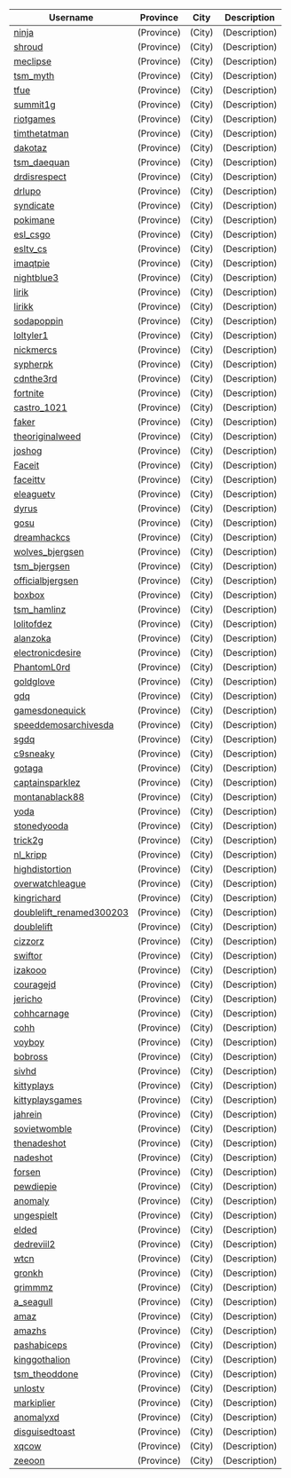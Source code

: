 | Username | Province | City | Description |
|----------|----------|------|-------------|
| [ninja](https://twitch.tv/ninja) | (Province) | (City) | (Description) |
| [shroud](https://twitch.tv/shroud) | (Province) | (City) | (Description) |
| [meclipse](https://twitch.tv/meclipse) | (Province) | (City) | (Description) |
| [tsm_myth](https://twitch.tv/tsm_myth) | (Province) | (City) | (Description) |
| [tfue](https://twitch.tv/tfue) | (Province) | (City) | (Description) |
| [summit1g](https://twitch.tv/summit1g) | (Province) | (City) | (Description) |
| [riotgames](https://twitch.tv/riotgames) | (Province) | (City) | (Description) |
| [timthetatman](https://twitch.tv/timthetatman) | (Province) | (City) | (Description) |
| [dakotaz](https://twitch.tv/dakotaz) | (Province) | (City) | (Description) |
| [tsm_daequan](https://twitch.tv/tsm_daequan) | (Province) | (City) | (Description) |
| [drdisrespect](https://twitch.tv/drdisrespect) | (Province) | (City) | (Description) |
| [drlupo](https://twitch.tv/drlupo) | (Province) | (City) | (Description) |
| [syndicate](https://twitch.tv/syndicate) | (Province) | (City) | (Description) |
| [pokimane](https://twitch.tv/pokimane) | (Province) | (City) | (Description) |
| [esl_csgo](https://twitch.tv/esl_csgo) | (Province) | (City) | (Description) |
| [esltv_cs](https://twitch.tv/esltv_cs) | (Province) | (City) | (Description) |
| [imaqtpie](https://twitch.tv/imaqtpie) | (Province) | (City) | (Description) |
| [nightblue3](https://twitch.tv/nightblue3) | (Province) | (City) | (Description) |
| [lirik](https://twitch.tv/lirik) | (Province) | (City) | (Description) |
| [lirikk](https://twitch.tv/lirikk) | (Province) | (City) | (Description) |
| [sodapoppin](https://twitch.tv/sodapoppin) | (Province) | (City) | (Description) |
| [loltyler1](https://twitch.tv/loltyler1) | (Province) | (City) | (Description) |
| [nickmercs](https://twitch.tv/nickmercs) | (Province) | (City) | (Description) |
| [sypherpk](https://twitch.tv/sypherpk) | (Province) | (City) | (Description) |
| [cdnthe3rd](https://twitch.tv/cdnthe3rd) | (Province) | (City) | (Description) |
| [fortnite](https://twitch.tv/fortnite) | (Province) | (City) | (Description) |
| [castro_1021](https://twitch.tv/castro_1021) | (Province) | (City) | (Description) |
| [faker](https://twitch.tv/faker) | (Province) | (City) | (Description) |
| [theoriginalweed](https://twitch.tv/theoriginalweed) | (Province) | (City) | (Description) |
| [joshog](https://twitch.tv/joshog) | (Province) | (City) | (Description) |
| [Faceit](https://twitch.tv/Faceit) | (Province) | (City) | (Description) |
| [faceittv](https://twitch.tv/faceittv) | (Province) | (City) | (Description) |
| [eleaguetv](https://twitch.tv/eleaguetv) | (Province) | (City) | (Description) |
| [dyrus](https://twitch.tv/dyrus) | (Province) | (City) | (Description) |
| [gosu](https://twitch.tv/gosu) | (Province) | (City) | (Description) |
| [dreamhackcs](https://twitch.tv/dreamhackcs) | (Province) | (City) | (Description) |
| [wolves_bjergsen](https://twitch.tv/wolves_bjergsen) | (Province) | (City) | (Description) |
| [tsm_bjergsen](https://twitch.tv/tsm_bjergsen) | (Province) | (City) | (Description) |
| [officialbjergsen](https://twitch.tv/officialbjergsen) | (Province) | (City) | (Description) |
| [boxbox](https://twitch.tv/boxbox) | (Province) | (City) | (Description) |
| [tsm_hamlinz](https://twitch.tv/tsm_hamlinz) | (Province) | (City) | (Description) |
| [lolitofdez](https://twitch.tv/lolitofdez) | (Province) | (City) | (Description) |
| [alanzoka](https://twitch.tv/alanzoka) | (Province) | (City) | (Description) |
| [electronicdesire](https://twitch.tv/electronicdesire) | (Province) | (City) | (Description) |
| [PhantomL0rd](https://twitch.tv/PhantomL0rd) | (Province) | (City) | (Description) |
| [goldglove](https://twitch.tv/goldglove) | (Province) | (City) | (Description) |
| [gdq](https://twitch.tv/gdq) | (Province) | (City) | (Description) |
| [gamesdonequick](https://twitch.tv/gamesdonequick) | (Province) | (City) | (Description) |
| [speeddemosarchivesda](https://twitch.tv/speeddemosarchivesda) | (Province) | (City) | (Description) |
| [sgdq](https://twitch.tv/sgdq) | (Province) | (City) | (Description) |
| [c9sneaky](https://twitch.tv/c9sneaky) | (Province) | (City) | (Description) |
| [gotaga](https://twitch.tv/gotaga) | (Province) | (City) | (Description) |
| [captainsparklez](https://twitch.tv/captainsparklez) | (Province) | (City) | (Description) |
| [montanablack88](https://twitch.tv/montanablack88) | (Province) | (City) | (Description) |
| [yoda](https://twitch.tv/yoda) | (Province) | (City) | (Description) |
| [stonedyooda](https://twitch.tv/stonedyooda) | (Province) | (City) | (Description) |
| [trick2g](https://twitch.tv/trick2g) | (Province) | (City) | (Description) |
| [nl_kripp](https://twitch.tv/nl_kripp) | (Province) | (City) | (Description) |
| [highdistortion](https://twitch.tv/highdistortion) | (Province) | (City) | (Description) |
| [overwatchleague](https://twitch.tv/overwatchleague) | (Province) | (City) | (Description) |
| [kingrichard](https://twitch.tv/kingrichard) | (Province) | (City) | (Description) |
| [doublelift_renamed300203](https://twitch.tv/doublelift_renamed300203) | (Province) | (City) | (Description) |
| [doublelift](https://twitch.tv/doublelift) | (Province) | (City) | (Description) |
| [cizzorz](https://twitch.tv/cizzorz) | (Province) | (City) | (Description) |
| [swiftor](https://twitch.tv/swiftor) | (Province) | (City) | (Description) |
| [izakooo](https://twitch.tv/izakooo) | (Province) | (City) | (Description) |
| [couragejd](https://twitch.tv/couragejd) | (Province) | (City) | (Description) |
| [jericho](https://twitch.tv/jericho) | (Province) | (City) | (Description) |
| [cohhcarnage](https://twitch.tv/cohhcarnage) | (Province) | (City) | (Description) |
| [cohh](https://twitch.tv/cohh) | (Province) | (City) | (Description) |
| [voyboy](https://twitch.tv/voyboy) | (Province) | (City) | (Description) |
| [bobross](https://twitch.tv/bobross) | (Province) | (City) | (Description) |
| [sivhd](https://twitch.tv/sivhd) | (Province) | (City) | (Description) |
| [kittyplays](https://twitch.tv/kittyplays) | (Province) | (City) | (Description) |
| [kittyplaysgames](https://twitch.tv/kittyplaysgames) | (Province) | (City) | (Description) |
| [jahrein](https://twitch.tv/jahrein) | (Province) | (City) | (Description) |
| [sovietwomble](https://twitch.tv/sovietwomble) | (Province) | (City) | (Description) |
| [thenadeshot](https://twitch.tv/thenadeshot) | (Province) | (City) | (Description) |
| [nadeshot](https://twitch.tv/nadeshot) | (Province) | (City) | (Description) |
| [forsen](https://twitch.tv/forsen) | (Province) | (City) | (Description) |
| [pewdiepie](https://twitch.tv/pewdiepie) | (Province) | (City) | (Description) |
| [anomaly](https://twitch.tv/anomaly) | (Province) | (City) | (Description) |
| [ungespielt](https://twitch.tv/ungespielt) | (Province) | (City) | (Description) |
| [elded](https://twitch.tv/elded) | (Province) | (City) | (Description) |
| [dedreviil2](https://twitch.tv/dedreviil2) | (Province) | (City) | (Description) |
| [wtcn](https://twitch.tv/wtcn) | (Province) | (City) | (Description) |
| [gronkh](https://twitch.tv/gronkh) | (Province) | (City) | (Description) |
| [grimmmz](https://twitch.tv/grimmmz) | (Province) | (City) | (Description) |
| [a_seagull](https://twitch.tv/a_seagull) | (Province) | (City) | (Description) |
| [amaz](https://twitch.tv/amaz) | (Province) | (City) | (Description) |
| [amazhs](https://twitch.tv/amazhs) | (Province) | (City) | (Description) |
|  [pashabiceps](https://twitch.tv/pashabiceps) | (Province) | (City) | (Description) |
| [kinggothalion](https://twitch.tv/kinggothalion) | (Province) | (City) | (Description) |
| [tsm_theoddone](https://twitch.tv/tsm_theoddone) | (Province) | (City) | (Description) |
| [unlostv](https://twitch.tv/unlostv) | (Province) | (City) | (Description) |
| [markiplier](https://twitch.tv/markiplier) | (Province) | (City) | (Description) |
| [anomalyxd](https://twitch.tv/anomalyxd) | (Province) | (City) | (Description) |
| [disguisedtoast](https://twitch.tv/disguisedtoast) | (Province) | (City) | (Description) |
| [xqcow](https://twitch.tv/xqcow) | (Province) | (City) | (Description) |
| [zeeoon](https://twitch.tv/zeeoon) | (Province) | (City) | (Description) |
